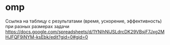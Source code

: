 # omp

Ссылка на таблицу с результатами (время, ускорение, эффективность) при разных размерах задачи
https://docs.google.com/spreadsheets/d/1YNIhNIJSLdrcDK29VBsjF7Jxg2MHJFQF9iNYM-ksEbk/edit?gid=0#gid=0
